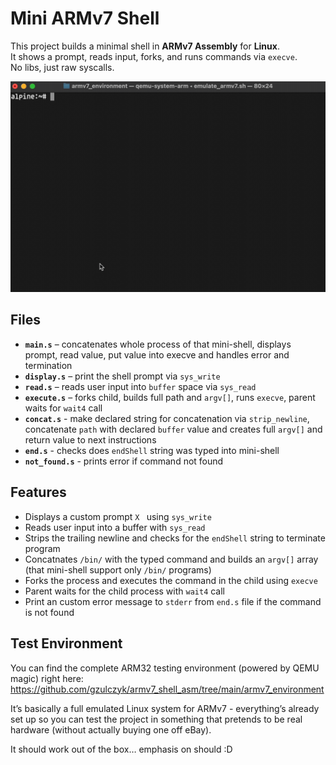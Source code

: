 # Mini ARMv7 Shell

This project builds a minimal shell in **ARMv7 Assembly** for **Linux**.  
It shows a prompt, reads input, forks, and runs commands via `execve`.  
No libs, just raw syscalls.

![Project showcase](./showcase.gif)

## Files
- **`main.s`** – concatenates whole process of that mini-shell, displays prompt, read value, put value into execve and handles error and termination
- **`display.s`** – print the shell prompt via `sys_write`
- **`read.s`** – reads user input into `buffer` space via `sys_read`
- **`execute.s`** – forks child, builds full path and `argv[]`, runs `execve`, parent waits for `wait4` call
- **`concat.s`** - make declared string for concatenation via `strip_newline`, concatenate `path` with declared `buffer` value and creates full `argv[]` and return value to next instructions
- **`end.s`** - checks does `endShell` string was typed into mini-shell
- **`not_found.s`** - prints error if command not found

## Features
- Displays a custom prompt `X ` using `sys_write`
- Reads user input into a buffer with `sys_read`
- Strips the trailing newline and checks for the `endShell` string to terminate program 
- Concatnates `/bin/` with the typed command and builds an `argv[]` array (that mini-shell support only `/bin/` programs)
- Forks the process and executes the command in the child using `execve`
- Parent waits for the child process with `wait4` call
- Print an custom error message to `stderr` from `end.s` file if the command is not found

## Test Environment
You can find the complete ARM32 testing environment (powered by QEMU magic) right here:
https://github.com/gzulczyk/armv7_shell_asm/tree/main/armv7_environment

It’s basically a full emulated Linux system for ARMv7 - everything’s already set up so you can test the project in something that pretends to be real hardware (without actually buying one off eBay).

It should work out of the box… emphasis on should :D
